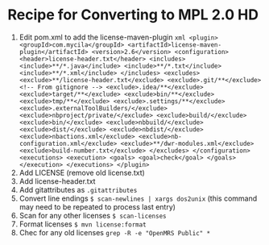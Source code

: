 # Recipe for Converting to MPL 2.0 HD

1. Edit pom.xml to add the license-maven-plugin
        ```xml
        <plugin>
        	<groupId>com.mycila</groupId>
        	<artifactId>license-maven-plugin</artifactId>
        	<version>2.6</version>
        	<configuration>
        		<header>license-header.txt</header>
        		<includes>
        			<include>**/*.java</include>
        			<include>**/*.txt</include>
        			<include>**/*.xml</include>
        		</includes>
        		<excludes>
        			<exclude>**/license-header.txt</exclude>
        			<exclude>.git/**</exclude>
        			<!-- From gitignore -->
        			<exclude>.idea/**</exclude>
        			<exclude>target/**</exclude>
        			<exclude>bin/**</exclude>
        			<exclude>tmp/**</exclude>
        			<exclude>.settings/**</exclude>
        			<exclude>.externalToolBuilders/</exclude>
        			<exclude>nbproject/private/</exclude>
        			<exclude>build/</exclude>
        			<exclude>bin/</exclude>
        			<exclude>nbbuild/</exclude>
        			<exclude>dist/</exclude>
        			<exclude>nbdist/</exclude>
        			<exclude>nbactions.xml</exclude>
        			<exclude>nb-configuration.xml</exclude>
        			<exclude>**/dwr-modules.xml</exclude>
                    <exclude>build-number.txt</exclude>
        		</excludes>
        	</configuration>
        	<executions>
        		<execution>
        			<goals>
        				<goal>check</goal>
        			</goals>
        		</execution>
        	</executions>
        </plugin>
        ```
2. Add LICENSE (remove old license.txt)
3. Add license-header.txt
4. Add gitattributes as `.gitattributes`
5. Convert line endings
        ```
        $ scan-newlines | xargs dos2unix
        ```
        (this command may need to be repeated to process last entry)
6. Scan for any other licenses
        ```
        $ scan-licenses
        ```
7. Format licenses
        ```
        $ mvn license:format
        ```
8. Chec for any old licenses
        ```
        grep -R -e "OpenMRS Public" *
        ```